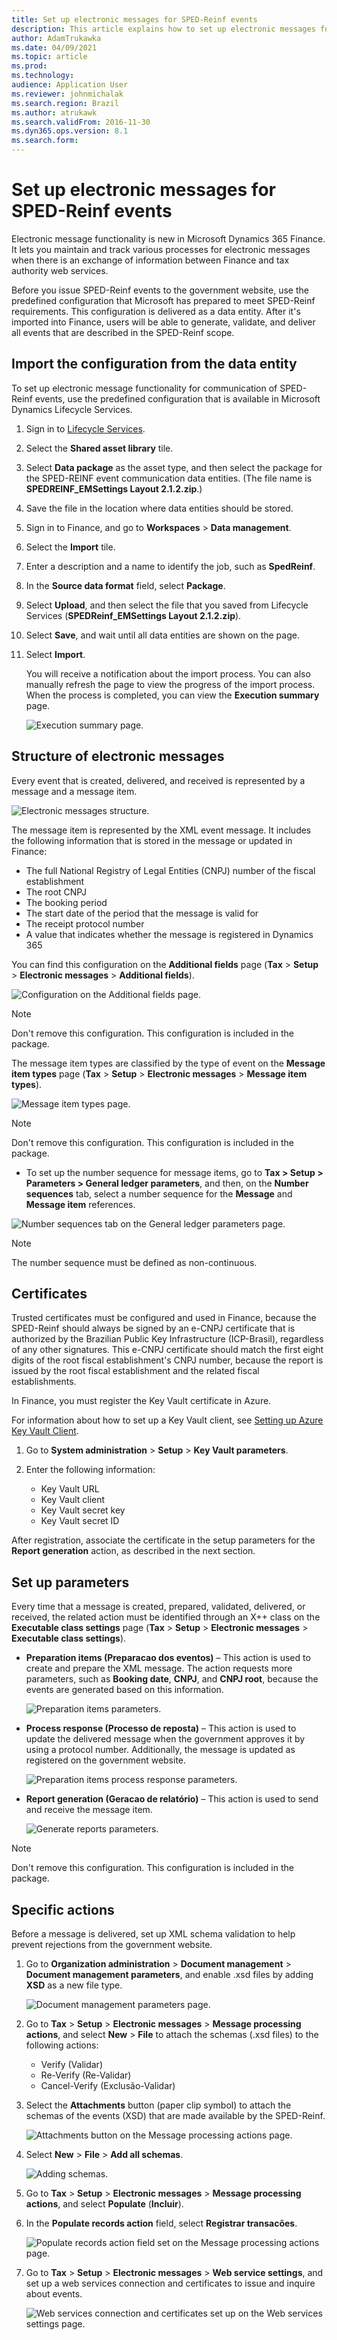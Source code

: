 ```yaml
---
title: Set up electronic messages for SPED-Reinf events
description: This article explains how to set up electronic messages for SPED-Reinf events for Brazil.
author: AdamTrukawka
ms.date: 04/09/2021
ms.topic: article
ms.prod: 
ms.technology: 
audience: Application User
ms.reviewer: johnmichalak
ms.search.region: Brazil
ms.author: atrukawk
ms.search.validFrom: 2016-11-30
ms.dyn365.ops.version: 8.1
ms.search.form: 
---
```


# Set up electronic messages for SPED-Reinf events

Electronic message functionality is new in Microsoft Dynamics 365 Finance. It lets you maintain and track various processes for electronic messages when there is an exchange of information between Finance and tax authority web services.

Before you issue SPED-Reinf events to the government website, use the predefined configuration that Microsoft has prepared to meet SPED-Reinf requirements. This configuration is delivered as a data entity. After it's imported into Finance, users will be able to generate, validate, and deliver all events that are described in the SPED-Reinf scope.

## Import the configuration from the data entity

To set up electronic message functionality for communication of SPED-Reinf events, use the predefined configuration that is available in Microsoft Dynamics Lifecycle Services.

1. Sign in to [Lifecycle Services](https://lcs.dynamics.com).
2. Select the **Shared asset library** tile.
3. Select **Data package** as the asset type, and then select the package for the SPED-REINF event communication data entities. (The file name is **SPEDREINF\_EMSettings Layout 2.1.2.zip**.)
4. Save the file in the location where data entities should be stored.
5. Sign in to Finance, and go to **Workspaces** \> **Data management**.
6. Select the **Import** tile.
7. Enter a description and a name to identify the job, such as **SpedReinf**.
8. In the **Source data format** field, select **Package**.
9. Select **Upload**, and then select the file that you saved from Lifecycle Services (**SPEDReinf_EMSettings Layout 2.1.2.zip**).
10. Select **Save**, and wait until all data entities are shown on the page.
11. Select **Import**.

    You will receive a notification about the import process. You can also manually refresh the page to view the progress of the import process. When the process is completed, you can view the **Execution summary** page.

    ![Execution summary page.](../media/bra-execution-summary-page21.png)

## Structure of electronic messages

Every event that is created, delivered, and received is represented by a message and a message item.

![Electronic messages structure.](../media/bra-electronic-messages-structure21.png)

The message item is represented by the XML event message. It includes the following information that is stored in the message or updated in Finance:

- The full National Registry of Legal Entities (CNPJ) number of the fiscal establishment
- The root CNPJ
- The booking period
- The start date of the period that the message is valid for
- The receipt protocol number
- A value that indicates whether the message is registered in Dynamics 365

You can find this configuration on the **Additional fields** page (**Tax** \> **Setup** \> **Electronic messages** \> **Additional fields**).

![Configuration on the Additional fields page.](../media/bra-electronic-messaging-additional-fields21.png)

> [!NOTE]
> Don't remove this configuration. This configuration is included in the package.

The message item types are classified by the type of event on the **Message item types** page (**Tax** \> **Setup** \> **Electronic messages** \> **Message item types**).

![Message item types page.](../media/bra-message-types21.png)

> [!NOTE]
> Don't remove this configuration. This configuration is included in the package.

- To set up the number sequence for message items, go to **Tax \> Setup \> Parameters \> General ledger parameters**, and then, on the **Number sequences** tab, select a number sequence for the **Message** and **Message item** references.

![Number sequences tab on the General ledger parameters page.](../media/bra-electronic-messages-number-sequences21.png)

> [!NOTE]
> The number sequence must be defined as non-continuous.

## Certificates

Trusted certificates must be configured and used in Finance, because the SPED-Reinf should always be signed by an e-CNPJ certificate that is authorized by the Brazilian Public Key Infrastructure (ICP-Brasil), regardless of any other signatures. This e-CNPJ certificate should match the first eight digits of the root fiscal establishment's CNPJ number, because the report is issued by the root fiscal establishment and the related fiscal establishments.

In Finance, you must register the Key Vault certificate in Azure.

For information about how to set up a Key Vault client, see [Setting up Azure Key Vault Client](https://support.microsoft.com/help/4040305).

1. Go to **System administration** \> **Setup** \> **Key Vault parameters**.
2. Enter the following information:

    - Key Vault URL
    - Key Vault client
    - Key Vault secret key
    - Key Vault secret ID

After registration, associate the certificate in the setup parameters for the **Report generation** action, as described in the next section.

## Set up parameters 

Every time that a message is created, prepared, validated, delivered, or received, the related action must be identified through an X++ class on the **Executable class settings** page (**Tax** \> **Setup** \> **Electronic messages** \> **Executable class settings**).

- **Preparation items (Preparacao dos eventos)** – This action is used to create and prepare the XML message. The action requests more parameters, such as **Booking date**, **CNPJ**, and **CNPJ root**, because the events are generated based on this information.

    ![Preparation items parameters.](../media/bra-preparation-items21.png)

- **Process response (Processo de reposta)** – This action is used to update the delivered message when the government approves it by using a protocol number. Additionally, the message is updated as registered on the government website.

    ![Preparation items process response parameters.](../media/bra-preparation-items-process-response21.png)

- **Report generation (Geracao de relatório)** – This action is used to send and receive the message item.

    ![Generate reports parameters.](../media/bra-generate-reports-parameters21.png)

> [!NOTE]
> Don't remove this configuration. This configuration is included in the package.

## Specific actions

Before a message is delivered, set up XML schema validation to help prevent rejections from the government website.

1. Go to **Organization administration** \> **Document management** \> **Document management parameters**, and enable .xsd files by adding **XSD** as a new file type.

    ![Document management parameters page.](../media/bra-document-management-parameters21.png)

2. Go to **Tax** \> **Setup** \> **Electronic messages** \> **Message processing actions**, and select **New** \> **File** to attach the schemas (.xsd files) to the following actions:

    - Verify (Validar)
    - Re-Verify (Re-Validar)
    - Cancel-Verify (Exclusão-Validar)

3. Select the **Attachments** button (paper clip symbol) to attach the schemas of the events (XSD) that are made available by the SPED-Reinf.

    ![Attachments button on the Message processing actions page.](../media/bra-processing-actions21.png)

4. Select **New** \> **File** \> **Add all schemas**.

    ![Adding schemas.](../media/bra-add-schema21.png)

5. Go to **Tax** \> **Setup** \> **Electronic messages** \> **Message processing actions**, and select **Populate** (**Incluir**).
6. In the **Populate records action** field, select **Registrar transacões**.
 
    ![Populate records action field set on the Message processing actions page.](../media/bra-message-processing-actions21.png)

7. Go to **Tax** \> **Setup** \> **Electronic messages** \> **Web service settings**, and set up a web services connection and certificates to issue and inquire about events.

    ![Web services connection and certificates set up on the Web services settings page.](../media/bra-web-service-settings21.png)
